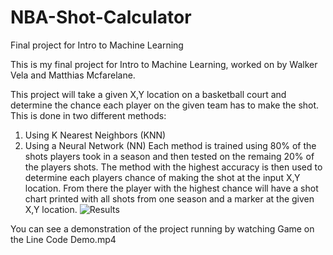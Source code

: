 # NBA-Shot-Calculator
Final project for Intro to Machine Learning

This is my final project for Intro to Machine Learning, worked on by Walker Vela and Matthias Mcfarelane.

This project will take a given X,Y location on a basketball court and determine the chance each player on the given team has to make the shot. 
This is done in two different methods:
  1. Using K Nearest Neighbors (KNN)
  2. Using a Neural Network (NN)
Each method is trained using 80% of the shots players took in a season and then tested on the remaing 20% of the players shots.
The method with the highest accuracy is then used to determine each players chance of making the shot at the input X,Y location. 
From there the player with the highest chance will have a shot chart printed with all shots from one season and a marker at the given X,Y location. ![Results](https://user-images.githubusercontent.com/28545417/144792733-9856eefb-748e-4e08-b312-1d334ebc9b7c.PNG)


You can see a demonstration of the project running by watching Game on the Line Code Demo.mp4

